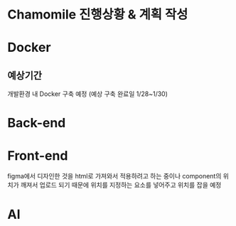 # Chamomile 진행상황 & 계획 작성 

# Docker 

## 예상기간 
개발환경 내 Docker 구축 예정 (예상 구축 완료일 1/28~1/30) 


# Back-end 

# Front-end 
figma에서 디자인한 것을 html로 가져와서 적용하려고 하는 중이나 component의 위치가 깨져서 업로드 되기 때문에 위치를 지정하는 요소를 넣어주고 위치를 잡을 예정

# AI 
